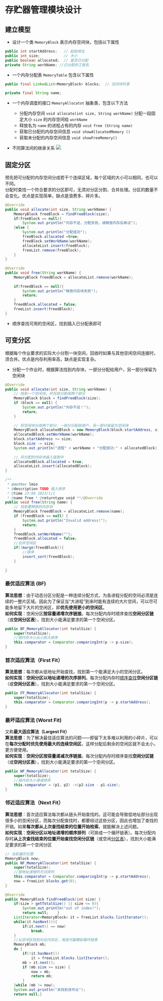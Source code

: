 # 存贮器管理模块设计

## 建立模型

- 设计一个类 `MemoryBlock` 表示内存空间块，包括以下属性

```java
public int startAddress;   // 起始地址  
public int size;           // 大小  
public boolean allocated;  // 是否已分配  
private String workName; //已分配的工程名
```

- 一个内存分配表 `MemoryTable` 包含以下属性

```java
public final LinkedList<MemoryBlock> blocks;  // 空间块列表  
  
private final String name;
```

- 一个内存调度的接口 `MemoryAllocatot` 抽象类，包含以下方法
	- 分配内存空间  `void allocate(int size, String workName)` 分配一段固定大小 `size` 的内存空间给 `workName`
	- 释放名为 `name` 的进程占有的内存 `void free (String name)`
	- 获取已分配的内存空间信息  `void showAllocatedMemory ()`
	- 获取未分配的内存空间信息  `void showFreeMemory()`

- 不同算法间的继承关系
![](https://pan.lmio.xyz/pic/2f8aa38a805188271206af490e516fc0.png)


## 固定分区

预先把可分配的内存空间分成若干个连续区域，每个区域的大小可以相同，也可以不同。  
分配时查找一个符合要求的分区即可，无须对分区分割、合并处理。分区的数量不会变化。优点是实现简单，缺点是浪费多、碎片多。

```java
@Override  
public void allocate(int size, String workName) {  
    MemoryBlock freeBlock = findFreeBlock(size);  
    if(freeBlock == null){  
        System.out.println("内存不足，分配失败，请释放内存后再试");  
    }else {  
        System.out.println("分配成功");  
        freeBlock.allocated =true;  
        freeBlock.setWorkName(workName);  
        allocateList.insert(freeBlock);  
        freeList.remove(freeBlock);  
    }  
}  
  
@Override  
public void free(String workName) {  
    MemoryBlock freedBlock = allocateList.remove(workName);  
  
    if(freedBlock == null){  
        System.out.println("释放内存块失败");  
        return;  
    }  
    freedBlock.allocated = false;  
    freeList.insert(freedBlock);  
}
```

- 顺序查找可用的空闲区，找到插入已分配表即可

## 可变分区

根据每个作业要求的实际大小分割一块空间，回收时如果与其他空闲空间连接时，须合并。优点是内存利用率高，缺点是实现复杂。

- 分配一个作业时，根据算法找到内存块，一部分分配给用户，另一部分保留为空闲块

```java
@Override  
public void allocate(int size, String workName) {  
    // 找到一个空闲块，并将其分割成两个部分  
    MemoryBlock block = findFreeBlock(size);  
    if (block == null) {  
        System.out.println("内存不足！");  
        return;  
    }  
  
    // 将空闲块分成两个部分，一部分分配给用户，另一部分保留为空闲块  
    MemoryBlock allocatedBlock = new MemoryBlock(block.startAddress, size);  
    allocatedBlock.setWorkName(workName);  
    block.startAddress += size;  
    block.size -= size;  
    System.out.println("进程" + workName + "分配成功:" + allocatedBlock);  
  
    // 将分配的内存块插入链表中  
    allocatedBlock.allocated = true;  
    allocateList.insert(allocatedBlock);  
}  
  
/**  
 * @author lmio 
 * @description TODO 插入排序  
 * @time 23:00 2023/1/1  
 * @name free * @returntype void **/@Override  
public void free(String name) {  
    // 找到要释放的内存块  
    MemoryBlock freedBlock = allocateList.remove(name);  
    if (freedBlock == null) {  
        System.out.println("Invalid address!");  
        return;  
    }  
    freedBlock.setWorkName("");  
    freedBlock.allocated = false;  
    //合并空闲区  
    if(!marge(freedBlock)){  
        //排序  
        insert_sort(freedBlock);  
    }  
  
}
```

### 最优适应算法 (BF)

**算法思想**：由于动态分区分配是一种连续分配方式，为各进程分配的空间必须是连续的一整片区域。因此为了保证当“大进程”到来时能有连续的大片空间，可以尽可能多地留下大片的空闲区，即**优先使用更小的空闲区**。  
**如何实现**：空闲分区**按容量递增次序链接**。每次分配内存时顺序查找**空闲分区链**（或**空闲分区表**），找到大小能满足要求的第一个空闲分区。

```java
public BF_MemoryAllocator(int totalSize) {  
    super(totalSize);  
    //按内存大小从小到大排序  
    this.comparator = Comparator.comparingInt(p -> p.size);  
}
```

### 首次适应算法（First Fit）

**算法思想**：每次都从低地址开始查找，找到第一个能满足大小的空闲分区。  
**如何实现**：**空闲分区以地址递增的次序排列**。每次分配内存时[顺序查找](https://so.csdn.net/so/search?q=%E9%A1%BA%E5%BA%8F%E6%9F%A5%E6%89%BE&spm=1001.2101.3001.7020)**空闲分区链**（或**空闲分区表**），找到大小能满足要求的第一个空闲分区。

```java
public FF_MemoryAllocator(int totalSize) {  
    super(totalSize);  
    this.comparator = Comparator.comparingInt(p -> p.startAddress);  
}
```

### 最坏适应算法 (Worst Fit)

又称**最大适应算法（Largest Fit）**  
**算法思想**：为了解决最佳适应算法的问题——即留下太多难以利用的小碎片，可以在**每次分配时优先使用最大的连续空闲区**，这样分配后剩余的空闲区就不会太小，更方便使用。  
**如何实现**：**空闲分区按容量递减次序链接**。每次分配内存时顺序查找**空闲分区链**（或**空闲分区表**），找到大小能满足要求的第一个空闲分区。

```java
public WF_MemoryAllocator(int totalSize) {  
    super(totalSize);  
    //按内存大小递减排序  
    this.comparator = (p1, p2) ->(p2.size - p1.size);  
}
```

### 邻近适应算法（Next Fit）

**算法思想**：首次适应算法每次都从链头开始查找的。这可能会导致低地址部分出现很多小的空闲分区，而每次分配查找时，都要经过这些分区，因此也增加了查找的开销。如果**每次都从上次查找结束的位置开始检索**，就能解决上述问题。  
**如何实现**：**空闲分区以地址递增的顺序排列**（可排成一个循环链表）。每次分配内存时**从上次查找结束的位置开始查找空闲分区链**（或空闲[分区表](https://so.csdn.net/so/search?q=%E5%88%86%E5%8C%BA%E8%A1%A8&spm=1001.2101.3001.7020)），找到大小能满足要求的第一个空闲分区

```java
// 当前遍历位置  
MemoryBlock now;  
public NF_MemoryAllocator(int totalSize) {  
    super(totalSize);  
    //按地址递增的方式排列  
    this.comparator = Comparator.comparingInt(p -> p.startAddress);  
    now = freeList.blocks.get(0);  
}  
  
@Override  
public MemoryBlock findFreeBlock(int size) {  
    if(size > getTotalSize() || size <= 0){  
        System.out.println("out of index!");  
        return null;    }  
    ListIterator<MemoryBlock> it = freeList.blocks.listIterator();  
    while(it.hasNext()){  
        if(it.next() == now)  
            break;  
    }  
    //从空闲区找到对应内存区，用迭代器模拟循环链表  
    MemoryBlock mb;  
    do {  
        if(!it.hasNext())  
            it = freeList.blocks.listIterator();  
        mb = it.next();  
        if (mb.size >= size) {  
            now = mb;  
            return mb;  
        }  
    }while (mb != now);  
    System.out.println("未找到该作业");  
    return null;}
```